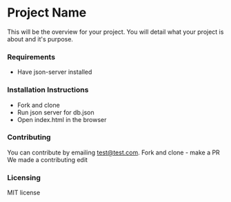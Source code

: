 # Project Name
This will be the overview for your project. You will detail what your project is about and it's purpose.

### Requirements
* Have json-server installed

### Installation Instructions
* Fork and clone
* Run json server for db.json
* Open index.html in the browser

### Contributing
You can contribute by emailing test@test.com.
Fork and clone - make a PR
We made a contributing edit

### Licensing
MIT license
